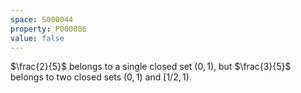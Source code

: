 ```yaml
---
space: S000044
property: P000086
value: false
---
```


$\frac{2}{5}$ belongs to a single closed set $(0,1)$, but
$\frac{3}{5}$ belongs to two closed sets $(0,1)$ and $[1/2,1)$.
